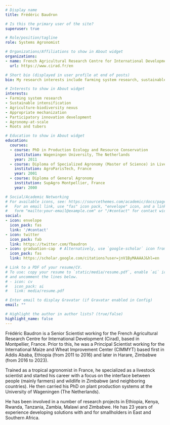 ```yaml
---
# Display name
title: Frédéric Baudron

# Is this the primary user of the site?
superuser: true

# Role/position/tagline
role: Systems Agronomist

# Organizations/Affiliations to show in About widget
organizations:
- name: French Agricultural Research Centre for International Development (Cirad)
  url: https://www.cirad.fr/en

# Short bio (displayed in user profile at end of posts)
bio: My research interests include farming system research, sustainable intenification, agriculture-biodiversity nexus, appropriate mechanization, participatory innovation development, agronomy-to-scale, and roots and tubers.

# Interests to show in About widget
interests:
- Farming system research
- Sustainable intensification
- Agriculture-biodiversity nexus
- Appropriate mechanization
- Participatory innovation development
- Agronomy-at-scale
- Roots and tubers

# Education to show in About widget
education:
  courses:
  - course: PhD in Production Ecology and Resource Conservation
    institution: Wageningen University, The Netherlands
    year: 2011
  - course: Diploma of Specialized Agronomy (Master of Science) in Livestock Science
    institution: AgroParisTech, France
    year: 2001
  - course: Diploma of General Agronomy
    institution: SupAgro Montpellier, France
    year: 2000

# Social/Academic Networking
# For available icons, see: https://sourcethemes.com/academic/docs/page-builder/#icons
#   For an email link, use "fas" icon pack, "envelope" icon, and a link in the
#   form "mailto:your-email@example.com" or "/#contact" for contact widget.
social:
- icon: envelope
  icon_pack: fas
  link: '/#contact'
- icon: twitter
  icon_pack: fab
  link: https://twitter.com/fbaudron
- icon: graduation-cap  # Alternatively, use `google-scholar` icon from `ai` icon pack
  icon_pack: fas
  link: https://scholar.google.com/citations?user=jnV1ByMAAAAJ&hl=en

# Link to a PDF of your resume/CV.
# To use: copy your resume to `static/media/resume.pdf`, enable `ai` icons in `params.toml`, 
# and uncomment the lines below.
# - icon: cv
#   icon_pack: ai
#   link: media/resume.pdf

# Enter email to display Gravatar (if Gravatar enabled in Config)
email: ""

# Highlight the author in author lists? (true/false)
highlight_name: false
---
```


Frédéric Baudron is a Senior Scientist working for the French Agricultural Research Centre for International Development (Cirad), based in Montpellier, France. Prior to this, he was a Principal Scientist working for the International Maize and Wheat Improvement Center (CIMMYT) based first in Addis Ababa, Ethiopia (from 2011 to 2016) and later in Harare, Zimbabwe (from 2016 to 2023).

Trained as a tropical agronomist in France, he specialized as a livestock scientist and started his career with a focus on the interface between people (mainly farmers) and wildlife in Zimbabwe (and neighboring countries). He then carried his PhD on plant production systems at the University of Wageningen (The Netherlands).

He has been involved in a number of research projects in Ethiopia, Kenya, Rwanda, Tanzania, Zambia, Malawi and Zimbabwe. He has 23 years of experience developing solutions with and for smallholders in East and Southern Africa.

